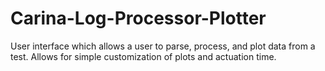 # Carina-Log-Processor-Plotter
User interface which allows a user to parse, process, and plot data from a test. Allows for simple customization of plots and actuation time.
